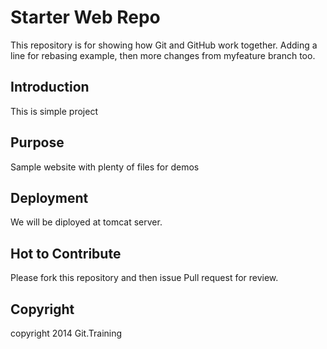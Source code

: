 # Starter Web Repo

This repository is for showing how Git and GitHub work together. Adding a line for rebasing example, then more changes from myfeature branch too.

## Introduction

This is simple project

## Purpose

Sample website with plenty of files for demos

## Deployment

We will be diployed at tomcat server.

## Hot to Contribute

Please fork this repository and then issue Pull request for review.

## Copyright
copyright 2014 Git.Training